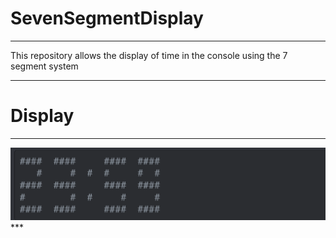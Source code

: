 # SevenSegmentDisplay
***
This repository allows the display of time in the console using the 7 segment system
***
# Display
***
 <img src="https://github.com/Ben-mulumeoderhwa/SevenSegmentDisplay/blob/main/1695016703916.png"/>
***
